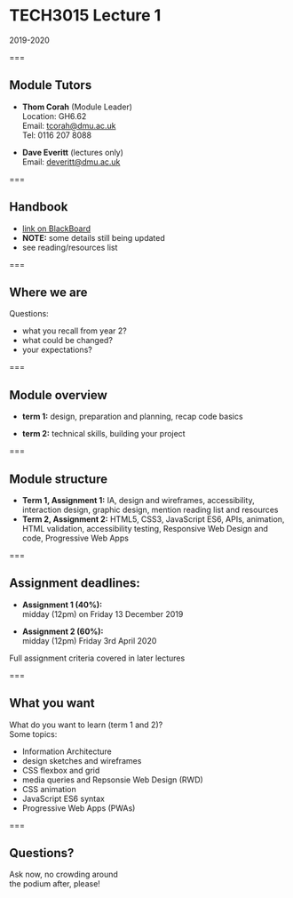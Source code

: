 # TECH3015 Lecture 1

2019-2020

===

## Module Tutors

- **Thom Corah** (Module Leader)  
Location: GH6.62  
Email: tcorah@dmu.ac.uk  
Tel: 0116 207 8088

- **Dave Everitt** (lectures only)  
Email: deveritt@dmu.ac.uk

===

## Handbook

- [link on BlackBoard](https://tech3015.github.io/lectures/module-handbook.html)
- **NOTE:** some details still being updated
- see reading/resources list

===

## Where we are

Questions:

- what you recall from year 2?
- what could be changed?
- your expectations?

===

## Module overview

- **term 1:** design, preparation and planning, recap code basics

- **term 2:** technical skills, building your project

===

## Module structure

- **Term 1, Assignment 1:** IA, design and wireframes, accessibility, interaction design, graphic design, mention reading list and resources
- **Term 2, Assignment 2:** HTML5, CSS3, JavaScript ES6, APIs, animation, HTML validation, accessibility testing, Responsive Web Design and code, Progressive Web Apps

===

## Assignment deadlines:

- **Assignment 1 (40%):**  
midday (12pm) on Friday 13 December 2019

- **Assignment 2 (60%):**  
midday (12pm) Friday 3rd April 2020

Full assignment criteria covered in later lectures

===

## What you want

What do you want to learn (term 1 and 2)?  
Some topics:

- Information Architecture
- design sketches and wireframes
- CSS flexbox and grid
- media queries and Repsonsie Web Design (RWD)
- CSS animation
- JavaScript ES6 syntax
- Progressive Web Apps (PWAs)

===

## Questions?

Ask now, no crowding around  
the podium after, please!